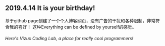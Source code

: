 ## 2019.4.14 It is your birthday!

基于github page创建了一个个人博客网页，没有广告的干扰和各种限制，非常符合我的喜好！
这种Everything can be defined by yourself的感觉。

###### Here's Vizux Coding Lab, a place for really cool programmers!
